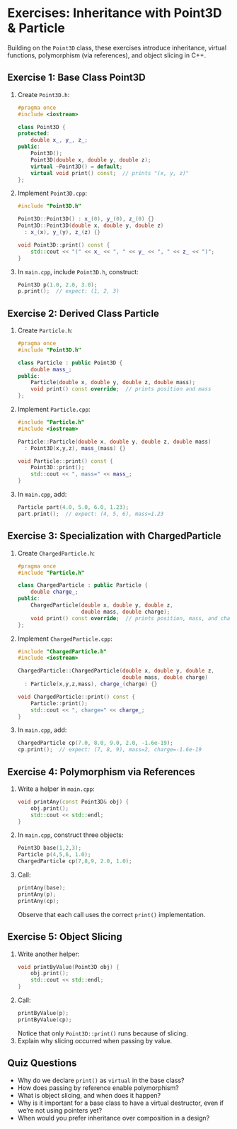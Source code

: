  # Exercises: Inheritance with Point3D & Particle

 Building on the `Point3D` class, these exercises introduce inheritance,
 virtual functions, polymorphism (via references), and object slicing in C++.

 ## Exercise 1: Base Class Point3D

 1. Create `Point3D.h`:
    ```cpp
    #pragma once
    #include <iostream>

    class Point3D {
    protected:
        double x_, y_, z_;
    public:
        Point3D();
        Point3D(double x, double y, double z);
        virtual ~Point3D() = default;
        virtual void print() const;  // prints "(x, y, z)"
    };
    ```
 2. Implement `Point3D.cpp`:
    ```cpp
    #include "Point3D.h"

    Point3D::Point3D() : x_(0), y_(0), z_(0) {}
    Point3D::Point3D(double x, double y, double z)
      : x_(x), y_(y), z_(z) {}

    void Point3D::print() const {
        std::cout << "(" << x_ << ", " << y_ << ", " << z_ << ")";
    }
    ```
 3. In `main.cpp`, include `Point3D.h`, construct:
    ```cpp
    Point3D p(1.0, 2.0, 3.0);
    p.print();  // expect: (1, 2, 3)
    ```

 ## Exercise 2: Derived Class Particle

 1. Create `Particle.h`:
    ```cpp
    #pragma once
    #include "Point3D.h"

    class Particle : public Point3D {
        double mass_;
    public:
        Particle(double x, double y, double z, double mass);
        void print() const override;  // prints position and mass
    };
    ```
 2. Implement `Particle.cpp`:
    ```cpp
    #include "Particle.h"
    #include <iostream>

    Particle::Particle(double x, double y, double z, double mass)
      : Point3D(x,y,z), mass_(mass) {}

    void Particle::print() const {
        Point3D::print();
        std::cout << ", mass=" << mass_;
    }
    ```
 3. In `main.cpp`, add:
    ```cpp
    Particle part(4.0, 5.0, 6.0, 1.23);
    part.print();  // expect: (4, 5, 6), mass=1.23
    ```

 ## Exercise 3: Specialization with ChargedParticle

 1. Create `ChargedParticle.h`:
    ```cpp
    #pragma once
    #include "Particle.h"

    class ChargedParticle : public Particle {
        double charge_;
    public:
        ChargedParticle(double x, double y, double z,
                        double mass, double charge);
        void print() const override;  // prints position, mass, and charge
    };
    ```
 2. Implement `ChargedParticle.cpp`:
    ```cpp
    #include "ChargedParticle.h"
    #include <iostream>

    ChargedParticle::ChargedParticle(double x, double y, double z,
                                     double mass, double charge)
      : Particle(x,y,z,mass), charge_(charge) {}

    void ChargedParticle::print() const {
        Particle::print();
        std::cout << ", charge=" << charge_;
    }
    ```
 3. In `main.cpp`, add:
    ```cpp
    ChargedParticle cp(7.0, 8.0, 9.0, 2.0, -1.6e-19);
    cp.print();  // expect: (7, 8, 9), mass=2, charge=-1.6e-19
    ```

 ## Exercise 4: Polymorphism via References

 1. Write a helper in `main.cpp`:
    ```cpp
    void printAny(const Point3D& obj) {
        obj.print();
        std::cout << std::endl;
    }
    ```
 2. In `main.cpp`, construct three objects:
    ```cpp
    Point3D base(1,2,3);
    Particle p(4,5,6, 1.0);
    ChargedParticle cp(7,8,9, 2.0, 1.0);
    ```
 3. Call:
    ```cpp
    printAny(base);
    printAny(p);
    printAny(cp);
    ```
    Observe that each call uses the correct `print()` implementation.

 ## Exercise 5: Object Slicing

 1. Write another helper:
    ```cpp
    void printByValue(Point3D obj) {
        obj.print();
        std::cout << std::endl;
    }
    ```
 2. Call:
    ```cpp
    printByValue(p);
    printByValue(cp);
    ```
    Notice that only `Point3D::print()` runs because of slicing.
 3. Explain why slicing occurred when passing by value.

 ## Quiz Questions

 - Why do we declare `print()` as `virtual` in the base class?  
 - How does passing by reference enable polymorphism?  
 - What is object slicing, and when does it happen?  
 - Why is it important for a base class to have a virtual destructor, even if we’re not using pointers yet?  
 - When would you prefer inheritance over composition in a design?  